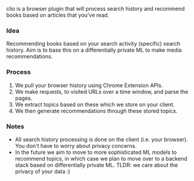 clio is a browser plugin that will process search history and recommend books based on articles that you’ve read.
### Idea

Recommending books based on your search activity (specific) search history. Aim is to base this on a differentially private ML to make media recommendations.

### Process

1. We pull your browser history using Chrome Extension APIs.
2. We make requests, to visited URLs over a time window, and parse the pages.
3. We extract topics based on these which we store on your client.
4. We then generate recommendations through these stored topics.

### Notes

* All search history processing is done on the client (i.e. your browser). You don't have to worry about privacy concerns.
* In the future we aim to move to more sophisticated ML models to recommend topics, in which case we plan to move over to a backend stack based on differentially private ML. TLDR: we care about the privacy of your data :)
